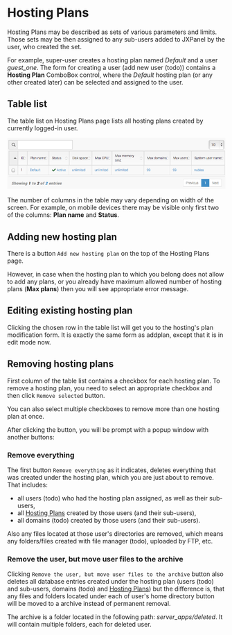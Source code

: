 # Hosting Plans

Hosting Plans may be described as sets of various parameters and limits.
Those sets may be then assigned to any sub-users added to JXPanel by the user, who created the set.

For example, super-user creates a hosting plan named *Default* and a user *guest_one*.
The form for creating a user (add new user &#40;todo&#41;) contains a <b>Hosting Plan</b> ComboBox control,
where the *Default* hosting plan (or any other created later) can be selected and assigned to the user.

## Table list

The table list on Hosting Plans page lists all hosting plans created by currently logged-in user.

![hosting_plans_table.png](images/hosting_plans_table.png)

The number of columns in the table may vary depending on width of the screen.
For example, on mobile devices there may be visible only first two of the columns: <b>Plan name</b> and <b>Status</b>.

## Adding new hosting plan

There is a button `Add new hosting plan` on the top of the Hosting Plans page.

However, in case when the hosting plan to which you belong does not allow to add any plans,
or you already have maximum allowed number of hosting plans (<b>Max plans</b>) then you will see appropriate error message.

## Editing existing hosting plan

Clicking the chosen row in the table list will get you to the hosting's plan modification form.
It is exactly the same form as addplan, except that it is in edit mode now.

## Removing hosting plans

First column of the table list contains a checkbox for each hosting plan.
To remove a hosting plan, you need to select an appropriate checkbox and then click `Remove selected` button.

You can also select multiple checkboxes to remove more than one hosting plan at once.

After clicking the button, you will be prompt with a popup window with another buttons:

### Remove everything

The first button `Remove everything` as it indicates, deletes everything that was created under the hosting plan, which you are just about to remove.
That includes:

* all users &#40;todo&#41; who had the hosting plan assigned, as well as their sub-users,
* all [Hosting Plans](hostingp.markdown) created by those users (and their sub-users),
* all domains &#40;todo&#41; created by those users (and their sub-users).

Also any files located at those user's directories are removed, which means any folders/files created with file manager &#40;todo&#41;,
uploaded by FTP, etc.

### Remove the user, but move user files to the archive

Clicking `Remove the user, but move user files to the archive` button also deletes all database entries created under the hosting plan (users &#40;todo&#41; and sub-users, domains &#40;todo&#41; and [Hosting Plans](hostingp.markdown)) but the difference is,
that any files and folders located under each of user's home directory button will be moved to a archive instead of permanent removal.


The archive is a folder located in the following path: *server_apps/deleted*. It will contain multiple folders, each for deleted user.
